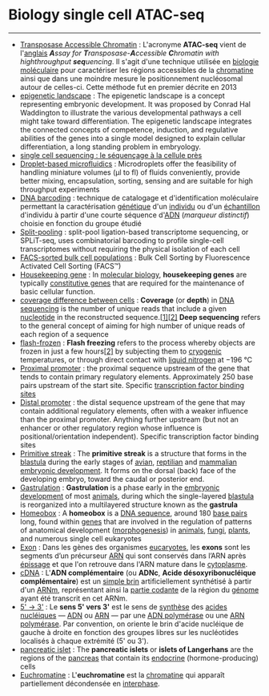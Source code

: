 # Biology single cell ATAC-seq

---

+ [Transposase Accessible Chromatin](https://fr.wikipedia.org/wiki/ATAC-Seq) :  L'acronyme **ATAC-seq** vient de l'[anglais](https://fr.wikipedia.org/wiki/Anglais) ***A**ssay for **T**ransposase-**A**ccessible **C**hromatin with highthroughput **seq**uencing*. Il s'agit d'une technique utilisée en [biologie moléculaire](https://fr.wikipedia.org/wiki/Biologie_moléculaire) pour caractériser les régions accessibles de la [chromatine](https://fr.wikipedia.org/wiki/Chromatine) ainsi que dans une moindre mesure le positionnement nucléosomal autour  de celles-ci. Cette méthode fut en premier décrite en 2013
+ [epigenetic landscape](https://embryo.asu.edu/pages/epigenetic-landscape) : The epigenetic landscape is a concept representing embryonic  development. It was proposed by Conrad Hal Waddington to illustrate the  various developmental pathways a cell might take toward differentiation. The epigenetic landscape integrates the connected concepts of  competence, induction, and regulative abilities of the genes into a  single model designed to explain cellular differentiation, a long  standing problem in embryology.
+ [single cell sequencing : le séquençage à la cellule près](https://bioinfo-fr.net/single-cell-sequencing)
+ [Droplet-based microfluidics](https://en.wikipedia.org/wiki/Droplet-based_microfluidics) : Microdroplets offer the feasibility of handling miniature volumes (μl to fl) of fluids conveniently, provide better mixing, encapsulation,  sorting, sensing and are suitable for high throughput experiments
+ [DNA barcoding](https://fr.wikipedia.org/wiki/Barcoding_mol%C3%A9culaire) : technique de catalogage et d'identification moléculaire permettant la caractérisation [génétique](https://fr.wikipedia.org/wiki/Génétique) d'un [individu](https://fr.wikipedia.org/wiki/Individu) ou d'un [échantillon](https://fr.wikipedia.org/wiki/Échantillon_(matière)) d'individu à partir d'une courte séquence d'[ADN](https://fr.wikipedia.org/wiki/ADN) (*marqueur distinctif*) choisie en fonction du groupe étudié
+ [Split-pooling](https://science.sciencemag.org/content/360/6385/176) : split-pool ligation-based transcriptome sequencing, or SPLiT-seq, uses combinatorial barcoding to profile single-cell transcriptomes  without requiring the physical isolation of each cell
+ [FACS-sorted bulk cell populations](https://www.flowcytometryservices.com/services/cell-sorting/bulk-cell-sorting) : Bulk Cell Sorting by Fluorescence Activated Cell Sorting (FACS™) 
+ [Housekeeping gene](https://en.wikipedia.org/wiki/Housekeeping_gene) : In [molecular biology](https://en.wikipedia.org/wiki/Molecular_biology), **housekeeping genes** are typically [constitutive genes](https://en.wikipedia.org/wiki/Constitutive_gene) that are required for the maintenance of basic cellular function.
+ [coverage difference between cells](https://en.wikipedia.org/wiki/Coverage_(genetics)) : **Coverage** (or **depth**) in [DNA sequencing](https://en.wikipedia.org/wiki/DNA_sequencing) is the number of unique reads that include a given [nucleotide](https://en.wikipedia.org/wiki/Nucleotide) in the reconstructed sequence.[[1\]](https://en.wikipedia.org/wiki/Coverage_(genetics)#cite_note-1)[[2\]](https://en.wikipedia.org/wiki/Coverage_(genetics)#cite_note-:0-2) **Deep sequencing** refers to the general concept of aiming for high number of unique reads of each region of a sequence
+ [flash-frozen](https://en.wikipedia.org/wiki/Flash_freezing)  :  **Flash freezing** refers to the process whereby objects are frozen in just a few hours[[2\]](https://en.wikipedia.org/wiki/Flash_freezing#cite_note-2) by subjecting them to [cryogenic](https://en.wikipedia.org/wiki/Cryogenics) temperatures, or through direct contact with [liquid nitrogen](https://en.wikipedia.org/wiki/Liquid_nitrogen) at −196 °C 
+ [Proximal promoter](https://en.wikipedia.org/wiki/Promoter_(genetics)#Promoter_elements) :  the proximal sequence upstream of the gene that tends to contain primary regulatory elements. Approximately 250 base pairs upstream of the start site. Specific [transcription factor binding sites](https://en.wikipedia.org/wiki/Transcription_factor_binding_site)
+ [Distal promoter](https://en.wikipedia.org/wiki/Distal_promoter) : the distal sequence upstream of the gene that may contain additional  regulatory elements, often with a weaker influence than the proximal  promoter. Anything further upstream (but not an enhancer or other regulatory region whose influence is positional/orientation independent). Specific transcription factor binding sites
+ [Primitive streak](https://en.wikipedia.org/wiki/Primitive_streak) : The **primitive streak** is a structure that forms in the [blastula](https://en.wikipedia.org/wiki/Blastula) during the early stages of [avian](https://en.wikipedia.org/wiki/Bird), [reptilian](https://en.wikipedia.org/wiki/Reptile) and [mammalian](https://en.wikipedia.org/wiki/Mammalian) [embryonic development](https://en.wikipedia.org/wiki/Embryonic_development). It forms on the dorsal (back) face of the developing embryo, toward the caudal or posterior end.
+ [Gastrulation](https://en.wikipedia.org/wiki/Gastrulation) : **Gastrulation** is a phase early in the [embryonic development](https://en.wikipedia.org/wiki/Embryogenesis) of most [animals](https://en.wikipedia.org/wiki/Animals), during which the single-layered [blastula](https://en.wikipedia.org/wiki/Blastula) is reorganized into a multilayered structure known as the **gastrula**
+ [Homeobox](https://en.wikipedia.org/wiki/Homeobox) : A **homeobox** is a [DNA sequence](https://en.wikipedia.org/wiki/Nucleic_acid_sequence), around 180 [base pairs](https://en.wikipedia.org/wiki/Base_pair) long, found within [genes](https://en.wikipedia.org/wiki/Gene) that are involved in the regulation of patterns of anatomical development ([morphogenesis](https://en.wikipedia.org/wiki/Morphogenesis)) in [animals](https://en.wikipedia.org/wiki/Animal), [fungi](https://en.wikipedia.org/wiki/Fungus), [plants](https://en.wikipedia.org/wiki/Plant), and numerous single cell eukaryotes
+ [Exon](https://fr.wikipedia.org/wiki/Exon) : Dans les gènes des organismes [eucaryotes](https://fr.wikipedia.org/wiki/Eucaryote), les **exons** sont les segments d’un précurseur [ARN](https://fr.wikipedia.org/wiki/Acide_ribonucléique) qui sont conservés dans l’ARN après [épissage](https://fr.wikipedia.org/wiki/Épissage) et que l'on retrouve dans l'ARN mature dans le [cytoplasme](https://fr.wikipedia.org/wiki/Cytoplasme). 
+ [cDNA](https://fr.wikipedia.org/wiki/ADN_compl%C3%A9mentaire) : L'**ADN complémentaire** (ou **ADNc**, **Acide désoxyribonucléique complémentaire**) est un [simple brin](https://fr.wikipedia.org/wiki/Simple_brin) artificiellement synthétisé à partir d'un [ARNm](https://fr.wikipedia.org/wiki/Acide_ribonucléique_messager), représentant ainsi la [partie codante](https://fr.wikipedia.org/wiki/Séquence_codante) de la région du [génome](https://fr.wikipedia.org/wiki/Génome) ayant été transcrit en cet ARNm.
+  [5' -> 3'](https://fr.wikipedia.org/wiki/Sens_5'_vers_3') : Le **sens 5' vers 3'** est le sens de [synthèse](https://fr.wikipedia.org/wiki/Biosynthèse) des [acides nucléiques](https://fr.wikipedia.org/wiki/Acide_nucléique) — [ADN](https://fr.wikipedia.org/wiki/Acide_désoxyribonucléique) ou [ARN](https://fr.wikipedia.org/wiki/Acide_ribonucléique) — par une [ADN polymérase](https://fr.wikipedia.org/wiki/ADN_polymérase) ou une [ARN polymérase](https://fr.wikipedia.org/wiki/ARN_polymérase). Par convention, on oriente le brin d'acide nucléique de gauche à droite  en fonction des groupes libres sur les nucléotides localisés à chaque  extrémité (5' ou 3').
+ [pancreatic islet](https://en.wikipedia.org/wiki/Pancreatic_islets) : The **pancreatic islets** or **islets of Langerhans** are the regions of the [pancreas](https://en.wikipedia.org/wiki/Pancreas) that contain its [endocrine](https://en.wikipedia.org/wiki/Endocrine) (hormone-producing) cells
+ [Euchromatine](https://fr.wikipedia.org/wiki/Euchromatine) : L'**euchromatine** est la [chromatine](https://fr.wikipedia.org/wiki/Chromatine) qui apparaît partiellement décondensée en [interphase](https://fr.wikipedia.org/wiki/Interphase).

